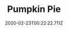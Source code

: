---
templateKey: blog-post
featuredpost: false
date: 2020-02-23T00:22:22.711Z
title: Pumpkin Pie
description: Silky pumpkin cream in a flakey crust. 
type: cooking
sellPrice: 385
energy: 225
health: 101
featuredimage: /img/Pumpkin_Pie.png
tags:
  - Pumpkin
  - Wheat Flour
  - Milk
  - Sugar
  - edible
---